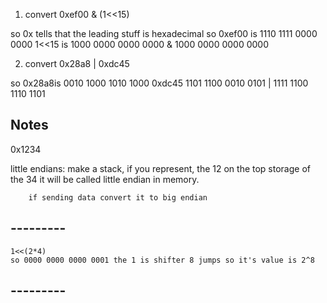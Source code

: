 1.  convert 0xef00 & (1<<15)

so 0x tells that the leading stuff is hexadecimal
so  0xef00 is       1110 1111 0000 0000
    1<<15 is        1000 0000 0000 0000
    &               1000 0000 0000 0000

2.  convert 0x28a8 | 0xdc45

so  0x28a8is        0010 1000 1010 1000
    0xdc45          1101 1100 0010 0101
    |               1111 1100 1110 1101


## Notes

0x1234

little endians: 
    make a stack, if you represent, the 12 on the top storage of the 34 it will be called little endian in memory.

        if sending data convert it to big endian
    
## ---------
    1<<(2*4) 
    so 0000 0000 0000 0001 the 1 is shifter 8 jumps so it's value is 2^8

## ---------